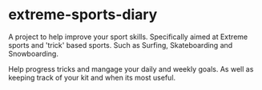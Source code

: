 # extreme-sports-diary

A project to help improve your sport skills.  Specifically aimed at Extreme sports and 'trick' based sports.  Such as Surfing, Skateboarding and Snowboarding. 

Help progress tricks and mangage your daily and weekly goals.   As well as keeping track of your kit and when its most useful. 

